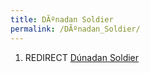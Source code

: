 ```yaml
---
title: DÃºnadan Soldier
permalink: /DÃºnadan_Soldier/
---
```


1.  REDIRECT [Dúnadan Soldier](Dúnadan_Soldier "wikilink")